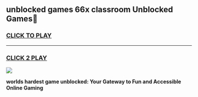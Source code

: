 
## unblocked games 66x classroom Unblocked Games👋
<h3>
<a href="https://premium.freeplayer.one?title=unblocked_games_66x_classroom&ref=16F">CLICK TO PLAY</a></h3>
<hr>

<h3>
<a href="https://premium.freeplayer.one?title=unblocked_games_66x_classroom&ref=16F">CLICK 2 PLAY</a>
  
</h3>

<a href="https://premium.freeplayer.one?title=unblocked_games_66x_classroom&ref=16F/"><img src="https://clearcache.store/games.png"></a>


**worlds hardest game unblocked: Your Gateway to Fun and Accessible Online Gaming**
